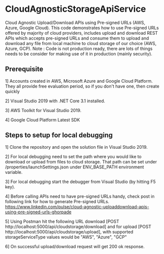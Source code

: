 # CloudAgnosticStorageApiService
Cloud Agnostic Upload/Download APIs using Pre-signed URLs (AWS, Azure, Google Cloud). This code demonstrates how to use Pre-signed URLs offered by majority of cloud providers, includes upload and download REST APIs which accepts pre-signed URLs and consume them to upload and download any file from local machine to cloud storage of our choice (AWS, Azure, GCP).
Note : Code is not production ready, there are lots of things needs to be consider for making use of it in production (mainly security).

## Prerequisite
1] Accounts created in AWS, Microsoft Azure and Google Cloud Platform. They all provide free evaluation period, so if you don't have one, then create quickly

2] Visual Studio 2019 with .NET Core 3.1 installed.

3] AWS Toolkit for Visual Studio 2019.

4] Google Cloud Platform Latest SDK

## Steps to setup for local debugging
1] Clone the repository and open the solution file in Visual Studio 2019.

2] For local debugging need to set the path where you would like to download or upload from files to cloud storage. That path can be set under /properties/launchSettings.json under ENV_BASE_PATH environment variable.

3] For local debugging start the debugger from Visual Studio (by hitting F5 key).

4] Before calling APIs need to have pre-signed URLs handy, check post in following link for how to generate Pre-signed URLs.
https://www.linkedin.com/pulse/cloud-agnostic-uploaddownload-apis-using-pre-signed-urls-ghorpade

5] Using Postman hit the following URL download [POST http://localhost:5000/api/cloudstorage/download] and for upload [POST http://localhost:5000/api/cloudstorage/upload], with supported storageServiceType values would be "AWS", "Azure", "GCP"

6] On successful upload/download request will get 200 ok response.
